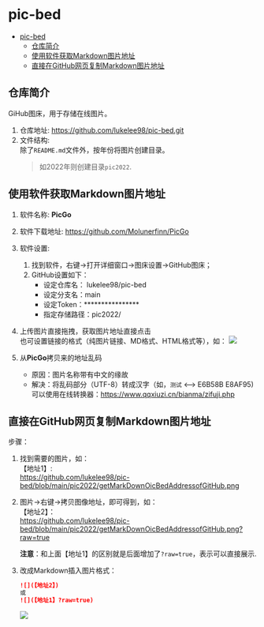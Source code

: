 # pic-bed

<!-- @import "[TOC]" {cmd="toc" depthFrom=1 depthTo=6 orderedList=false} -->

<!-- code_chunk_output -->

- [pic-bed](#pic-bed)
  - [仓库简介](#仓库简介)
  - [使用软件获取Markdown图片地址](#使用软件获取markdown图片地址)
  - [直接在GitHub网页复制Markdown图片地址](#直接在github网页复制markdown图片地址)

<!-- /code_chunk_output -->

## 仓库简介
GiHub图床，用于存储在线图片。
1. 仓库地址:
https://github.com/lukelee98/pic-bed.git
2. 文件结构:  
    除了`README.md`文件外，按年份将图片创建目录。   
    >如2022年则创建目录`pic2022`.

## 使用软件获取Markdown图片地址
1. 软件名称:
    **PicGo**
2. 软件下载地址:
    https://github.com/Molunerfinn/PicGo
3. 软件设置:
    1. 找到软件，右键->打开详细窗口->图床设置->GitHub图床；
    2. GitHub设置如下：
        + 设定仓库名： lukelee98/pic-bed
        + 设定分支名：main
        + 设定Token：****************
        + 指定存储路径：pic2022/

4. 上传图片直接拖拽，获取图片地址直接点击  
    也可设置链接的格式（纯图片链接、MD格式、HTML格式等），如：
    ![](https://raw.githubusercontent.com/lukelee98/PicBed/main/Pic2022/AREPL%20for%20python.png)

5. 从**PicGo**拷贝来的地址乱码
    + 原因：图片名称带有中文的缘故  
    + 解决：将乱码部分（UTF-8）转成汉字（如，`测试` <--> E6B58B E8AF95)  
        可以使用在线转换器：https://www.qqxiuzi.cn/bianma/zifuji.php


## 直接在GitHub网页复制Markdown图片地址
步骤：
1. 找到需要的图片，如：  
    【地址1】:   
    https://github.com/lukelee98/pic-bed/blob/main/pic2022/getMarkDownOicBedAddressofGitHub.png
    
2. 图片->右键->拷贝图像地址，即可得到，如：  
    【地址2】：  
    https://github.com/lukelee98/pic-bed/blob/main/pic2022/getMarkDownOicBedAddressofGitHub.png?raw=true  
    
    **注意**：和上面【地址1】的区别就是后面增加了`?raw=true`，表示可以直接展示.  

3. 改成Markdown插入图片格式：  
    ```markdown
    ![](【地址2】)
    或
    ![](【地址1】?raw=true)
    ```

    ![](https://github.com/lukelee98/pic-bed/blob/main/pic2022/getMarkDownOicBedAddressofGitHub.png?raw=true)